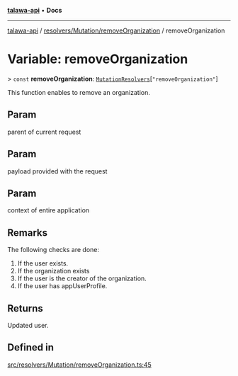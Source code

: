 [**talawa-api**](../../../../README.md) • **Docs**

***

[talawa-api](../../../../modules.md) / [resolvers/Mutation/removeOrganization](../README.md) / removeOrganization

# Variable: removeOrganization

\> `const` **removeOrganization**: [`MutationResolvers`](../../../../types/generatedGraphQLTypes/type-aliases/MutationResolvers.md)\[`"removeOrganization"`\]

This function enables to remove an organization.

## Param

parent of current request

## Param

payload provided with the request

## Param

context of entire application

## Remarks

The following checks are done:
1. If the user exists.
2. If the organization exists
3. If the user is the creator of the organization.
4. If the user has appUserProfile.

## Returns

Updated user.

## Defined in

[src/resolvers/Mutation/removeOrganization.ts:45](https://github.com/PalisadoesFoundation/talawa-api/blob/f4877b986932181336f42a7336754de05976cd97/src/resolvers/Mutation/removeOrganization.ts#L45)
